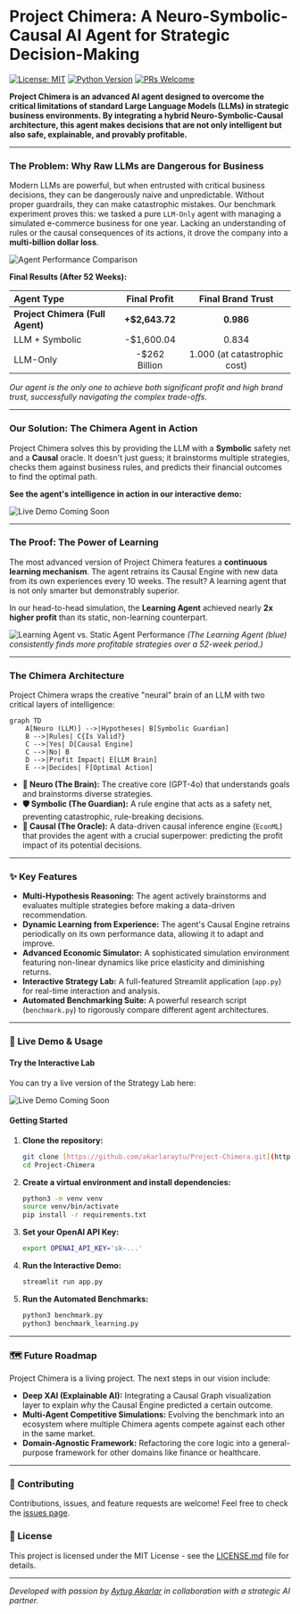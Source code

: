 # Project Chimera: A Neuro-Symbolic-Causal AI Agent for Strategic Decision-Making

[![License: MIT](https://img.shields.io/badge/License-MIT-yellow.svg)](https://opensource.org/licenses/MIT)
[![Python Version](https://img.shields.io/badge/Python-3.9+-blue.svg)](https://www.python.org/downloads/)
[![PRs Welcome](https://img.shields.io/badge/PRs-welcome-brightgreen.svg)](http://makeapullrequest.com)

**Project Chimera is an advanced AI agent designed to overcome the critical limitations of standard Large Language Models (LLMs) in strategic business environments. By integrating a hybrid Neuro-Symbolic-Causal architecture, this agent makes decisions that are not only intelligent but also safe, explainable, and provably profitable.**

---

### The Problem: Why Raw LLMs are Dangerous for Business

Modern LLMs are powerful, but when entrusted with critical business decisions, they can be dangerously naive and unpredictable. Without proper guardrails, they can make catastrophic mistakes. Our benchmark experiment proves this: we tasked a pure `LLM-Only` agent with managing a simulated e-commerce business for one year. Lacking an understanding of rules or the causal consequences of its actions, it drove the company into a **multi-billion dollar loss**.

![Agent Performance Comparison](assets/benchmark_agents.png)

**Final Results (After 52 Weeks):**

| Agent Type | Final Profit | Final Brand Trust |
| :--- | :---: | :---: |
| **Project Chimera (Full Agent)** | **+$2,643.72** | **0.986** |
| LLM + Symbolic | -$1,600.04 | 0.834 |
| LLM-Only | -$262 Billion | 1.000 (at catastrophic cost) |

*Our agent is the only one to achieve both significant profit and high brand trust, successfully navigating the complex trade-offs.*

---

### Our Solution: The Chimera Agent in Action

Project Chimera solves this by providing the LLM with a **Symbolic** safety net and a **Causal** oracle. It doesn't just guess; it brainstorms multiple strategies, checks them against business rules, and predicts their financial outcomes to find the optimal path.

**See the agent's intelligence in action in our interactive demo:**

<a><img src="https://img.shields.io/badge/Live_Demo-Coming_Soon-lightgrey?style=for-the-badge" alt="Live Demo Coming Soon"></a>

---

### The Proof: The Power of Learning

The most advanced version of Project Chimera features a **continuous learning mechanism**. The agent retrains its Causal Engine with new data from its own experiences every 10 weeks. The result? A learning agent that is not only smarter but demonstrably superior.

In our head-to-head simulation, the **Learning Agent** achieved nearly **2x higher profit** than its static, non-learning counterpart.

![Learning Agent vs. Static Agent Performance](assets/benchmark_learning.png)
*(The Learning Agent (blue) consistently finds more profitable strategies over a 52-week period.)*

---

### The Chimera Architecture

Project Chimera wraps the creative "neural" brain of an LLM with two critical layers of intelligence:

```mermaid
graph TD
    A[Neuro (LLM)] -->|Hypotheses| B[Symbolic Guardian]
    B -->|Rules| C{Is Valid?}
    C -->|Yes| D[Causal Engine]
    C -->|No| B
    D -->|Profit Impact| E[LLM Brain]
    E -->|Decides| F[Optimal Action]
```

* **🧠 Neuro (The Brain):** The creative core (GPT-4o) that understands goals and brainstorms diverse strategies.
* **🛡️ Symbolic (The Guardian):** A rule engine that acts as a safety net, preventing catastrophic, rule-breaking decisions.
* **🔮 Causal (The Oracle):** A data-driven causal inference engine (`EconML`) that provides the agent with a crucial superpower: predicting the profit impact of its potential decisions.

---

### ✨ Key Features

* **Multi-Hypothesis Reasoning:** The agent actively brainstorms and evaluates multiple strategies before making a data-driven recommendation.
* **Dynamic Learning from Experience:** The agent's Causal Engine retrains periodically on its own performance data, allowing it to adapt and improve.
* **Advanced Economic Simulator:** A sophisticated simulation environment featuring non-linear dynamics like price elasticity and diminishing returns.
* **Interactive Strategy Lab:** A full-featured Streamlit application (`app.py`) for real-time interaction and analysis.
* **Automated Benchmarking Suite:** A powerful research script (`benchmark.py`) to rigorously compare different agent architectures.

---

### 🚀 Live Demo & Usage

#### Try the Interactive Lab

You can try a live version of the Strategy Lab here:

<a><img src="https://img.shields.io/badge/Live_Demo-Coming_Soon-lightgrey?style=for-the-badge" alt="Live Demo Coming Soon"></a>

#### Getting Started

1.  **Clone the repository:**
    ```bash
    git clone [https://github.com/akarlaraytu/Project-Chimera.git](https://github.com/akarlaraytu/Project-Chimera.git)
    cd Project-Chimera
    ```
2.  **Create a virtual environment and install dependencies:**
    ```bash
    python3 -m venv venv
    source venv/bin/activate
    pip install -r requirements.txt
    ```
3.  **Set your OpenAI API Key:**
    ```bash
    export OPENAI_API_KEY='sk-...'
    ```
4.  **Run the Interactive Demo:**
    ```bash
    streamlit run app.py
    ```
5.  **Run the Automated Benchmarks:**
    ```bash
    python3 benchmark.py
    python3 benchmark_learning.py
    ```

---

### 🗺️ Future Roadmap

Project Chimera is a living project. The next steps in our vision include:

* **Deep XAI (Explainable AI):** Integrating a Causal Graph visualization layer to explain *why* the Causal Engine predicted a certain outcome.
* **Multi-Agent Competitive Simulations:** Evolving the benchmark into an ecosystem where multiple Chimera agents compete against each other in the same market.
* **Domain-Agnostic Framework:** Refactoring the core logic into a general-purpose framework for other domains like finance or healthcare.

---

### 🤝 Contributing

Contributions, issues, and feature requests are welcome! Feel free to check the [issues page](https://github.com/akarlaraytu/Project-Chimera/issues).

### 📄 License

This project is licensed under the MIT License - see the [LICENSE.md](LICENSE.md) file for details.

---

*Developed with passion by [Aytug Akarlar](https://www.linkedin.com/in/aytuakarlar/) in collaboration with a strategic AI partner.*